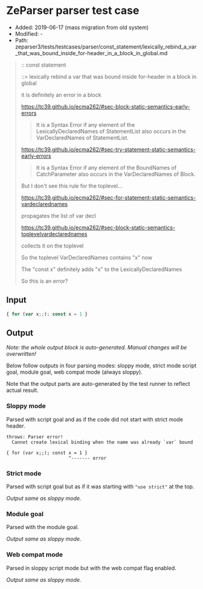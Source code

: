 # ZeParser parser test case

- Added: 2019-06-17 (mass migration from old system)
- Modified: -
- Path: zeparser3/tests/testcases/parser/const_statement/lexically_rebind_a_var_that_was_bound_inside_for-header_in_a_block_in_global.md

> :: const statement
>
> ::> lexically rebind a var that was bound inside for-header in a block in global
>
> it is definitely an error in a block
>
> https://tc39.github.io/ecma262/#sec-block-static-semantics-early-errors
>
> > It is a Syntax Error if any element of the LexicallyDeclaredNames of StatementList also occurs in the VarDeclaredNames of StatementList.
>
> https://tc39.github.io/ecma262/#sec-try-statement-static-semantics-early-errors
>
> > It is a Syntax Error if any element of the BoundNames of CatchParameter also occurs in the VarDeclaredNames of Block.
>
> But I don't see this rule for the toplevel...
>
> https://tc39.github.io/ecma262/#sec-for-statement-static-semantics-vardeclarednames
>
> propagates the list of var decl
>
> https://tc39.github.io/ecma262/#sec-block-static-semantics-toplevelvardeclarednames
>
> collects it on the toplevel
>
> So the toplevel VarDeclaredNames contains "x" now
>
> The "const x" definitely adds "x" to the LexicallyDeclaredNames
>
> So this is an error?

## Input

`````js
{ for (var x;;); const x = 1 }
`````

## Output

_Note: the whole output block is auto-generated. Manual changes will be overwritten!_

Below follow outputs in four parsing modes: sloppy mode, strict mode script goal, module goal, web compat mode (always sloppy).

Note that the output parts are auto-generated by the test runner to reflect actual result.

### Sloppy mode

Parsed with script goal and as if the code did not start with strict mode header.

`````
throws: Parser error!
  Cannot create lexical binding when the name was already `var` bound

{ for (var x;;); const x = 1 }
                       ^------- error
`````

### Strict mode

Parsed with script goal but as if it was starting with `"use strict"` at the top.

_Output same as sloppy mode._

### Module goal

Parsed with the module goal.

_Output same as sloppy mode._

### Web compat mode

Parsed in sloppy script mode but with the web compat flag enabled.

_Output same as sloppy mode._
